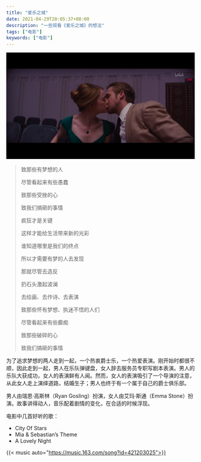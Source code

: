 ```yaml
---
title: "爱乐之城"
date: 2021-04-29T20:05:37+08:00
description: "一些观看《爱乐之城》的想法"
tags: ["电影"]
keywords: ["电影"]
---
```


![La La Land](/images/films/la-la-land.png)

> 致那些有梦想的人
>
> 尽管看起来有些愚蠢
>
> 致那些受挫的心
>
> 致我们搞砸的事情
>
> 疯狂才是关键
>
> 这样才能给生活带来新的光彩
>
> 谁知道哪里是我们的终点
>
> 所以才需要有梦的人去发现
>
> 那就尽管去造反
>
> 扔石头激起波澜
>
> 去绘画、去作诗、去表演
>
> 致那些怀有梦想、执迷不悟的人们
>
> 尽管看起来有些癫痴
>
> 致那些破碎的心
>
> 致我们搞砸的事情

为了追求梦想的两人走到一起，一个热衷爵士乐，一个热爱表演。刚开始时都很不顺，因此走到一起，男人在乐队弹键盘，女人辞去服务员专职写剧本表演。男人的乐队大获成功，女人的表演鲜有人闻。然而，女人的表演吸引了一个导演的注意，从此女人走上演绎道路，结婚生子；男人也终于有一个属于自己的爵士俱乐部。

男人由瑞恩·高斯林（Ryan Gosling）扮演，女人由艾玛·斯通（Emma Stone）扮演。故事讲得动人，音乐配着剧情的变化，在合适的时候浮现。

电影中几首好听的歌：

- City Of Stars
- Mia & Sebastian’s Theme
- A Lovely Night

{{< music auto="https://music.163.com/song?id=421203025">}}
